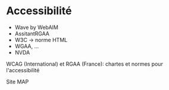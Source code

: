 # Accessibilité

- Wave by WebAIM
- AssitantRGAA
- W3C -> norme HTML
- WGAA, ...
- NVDA

WCAG (International) et RGAA (France): chartes et normes pour l'accessibilité

Site MAP
